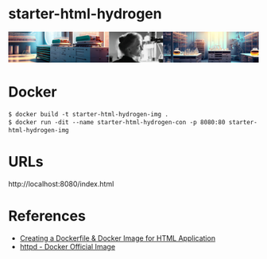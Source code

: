 # starter-html-hydrogen

<img src="https://github.com/churchofscyence/resources/blob/main/banners/banner-marie-curie.png" alt="Marie Curie">

# Docker

```
$ docker build -t starter-html-hydrogen-img .
$ docker run -dit --name starter-html-hydrogen-con -p 8080:80 starter-html-hydrogen-img

```

# URLs
http://localhost:8080/index.html

# References
* [Creating a Dockerfile & Docker Image for HTML Application](https://www.youtube.com/watch?v=UXAoZg1W3Q4)
* [httpd - Docker Official Image](https://hub.docker.com/_/httpd)
